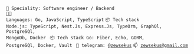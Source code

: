 <code>👷 Speciality: Software engineer / Backend</code><br>
<code>🧑‍💻 Languages: Go, JavaScript, TypeScript</code>
<code>📦 Tech stack Node.js: TypeScript, Nest.Js, Express.Js, TypeOrm, GraphQl, PostgreSQl, MongoDb, Docker </code>
<code>📦 Tech stack Go: Fiber, Echo, GORM, PostgreSQl, Docker, Vault </code>
<code>💬 telegram: [@zewsekus](https://telegram.me/zewsekus)</code>
<code>📫 [zewsekus@gmail.com](mailto:zewsekus@gmail.com)</code>

